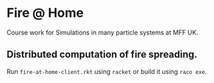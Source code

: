 # Fire @ Home
Course work for Simulations in many particle systems at MFF UK.

## Distributed computation of fire spreading.

Run `fire-at-home-client.rkt` using `racket` or build it using `raco exe`.